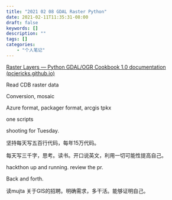 ```yaml
---
title: "2021 02 08 GDAL Raster Python"
date: 2021-02-11T11:35:31-08:00
draft: false
keywords: []
description: ""
tags: []
categories: 
    - "个人笔记"
---
```


[Raster Layers — Python GDAL/OGR Cookbook 1.0 documentation (pcjericks.github.io)](https://pcjericks.github.io/py-gdalogr-cookbook/raster_layers.html)



Read CDB raster data

Conversion, mosaic 

Azure format, packager format, arcgis tpkx



one scripts

shooting for Tuesday.

坚持每天写五百行代码，每年15万代码。

每天写三千字，思考。读书。开口说英文，利用一切可能性提高自己。

hackthon up and running. review the pr.

Back and forth.

读mujta 关于GIS的招聘。明确需求，多干活。能够证明自己。



